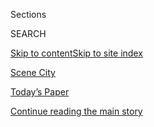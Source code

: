 <div id="app">

<div>

<div class="NYTAppHideMasthead css-zz1s19 e1suatyy0">

<div class="section css-ui9rw0 e1suatyy2">

<div class="css-11hrj97 er09x8g0">

<div class="css-6n7j50">

</div>

<span class="css-1dv1kvn">Sections</span>

<div class="css-10488qs">

<span class="css-1dv1kvn">SEARCH</span>

</div>

[Skip to content](#site-content)[Skip to site index](#site-index)

</div>

<div id="masthead-section-label" class="css-1fnb9ct eaxe0e00">

[Scene
City](https://www.nytimes3xbfgragh.onion/column/scene-city)

</div>

<div class="css-10698na e1huz5gh0">

</div>

</div>

<div id="masthead-bar-one" class="section hasLinks css-15hmgas e1csuq9d3">

<div class="css-uqyvli e1csuq9d0">

</div>

<div class="css-1uqjmks e1csuq9d1">

</div>

<div class="css-9e9ivx">

[](https://myaccount.nytimes3xbfgragh.onion/auth/login?response_type=cookie&client_id=vi)

</div>

<div class="css-1bvtpon e1csuq9d2">

[Today’s Paper](https://www.nytimes3xbfgragh.onion/section/todayspaper)

</div>

</div>

</div>

</div>

<div data-aria-hidden="false">

<div id="site-content" data-role="main">

<div class="css-1ffjgkm">

</div>

<div id="top-wrapper" class="css-15p45cc eaca97t0" type="top">

<div id="top-slug" class="css-19x0jxb eaca97t1" hidden="">

Advertisement

</div>

[Continue reading the main
story](#after-top)

<div class="ad top-wrapper" style="text-align:center;height:100%;display:block;min-height:90px">

<div id="top" class="place-ad" data-position="top" data-size-key="top">

</div>

</div>

<div id="after-top">

</div>

</div>

<div id="collection-scene-city" class="section css-15h4p1b e9abtgs0">

<div class="css-1j21atc e1svk9qx1">

<div class="css-fmiefx e1svk9qx2">

<div class="css-1hk7r2m eu54l5x0">

<div id="sponsor-wrapper" class="css-7a1pgi eaca97t0" type="sponsor" hidden="">

<div id="sponsor-slug" class="css-1l4mleb eaca97t1" hidden="">

Supported by

</div>

[Continue reading the main
story](#after-sponsor)

<div id="sponsor" class="ad sponsor-wrapper" style="text-align:left;height:100%;display:block">

</div>

<div id="after-sponsor">

</div>

</div>

</div>

### <span class="css-hue6tr ezz4tcd1">[Fashion](/section/fashion)</span>

</div>

<div class="css-nfcc9b e1svk9qx3">

<div class="css-vl9dhg e1svk9qx5">

<div class="css-1nrhkj6 e1svk9qx6">

# Scene City

<div class="follow-button-placeholder" data-collection-id="">

</div>

</div>

## <span>Who’s who from the week’s A-list dinners, celebrity gatherings and after-parties.</span>

</div>

</div>

## <span>Who’s who from the week’s A-list dinners, celebrity gatherings and after-parties.</span>

</div>

<div class="css-1rclpnj ekkqrpp0">

</div>

<div class="css-185go5a e1o5byef0">

<div class="css-15cbhtu">

  - [Latest](#stream-panel)
  - <span class="css-6n7j50">Search</span>
    <div class="control">
    <div class="label-container css-1dv1kvn">
    Search
    </div>
    <div class="css-wm4t3d">
    **<span id="clear-search-input" class="css-1dv1kvn">Clear this text
    input</span>
    </div>
    </div>
    <span class="css-1iovbfw"></span>

<div id="stream-panel" class="section css-8msx5b e1jz0cab1">

<div class="css-13mho3u">

1.  
    
    <div class="css-1cp3ece">
    
    <div class="css-1l4spti">
    
    [](/2020/08/28/style/chintz-hospital-gowns-and-wildflower-dresses.html)
    
    <div class="css-79elbk">
    
    ![](https://static01.graylady3jvrrxbe.onion/images/2020/09/13/fashion/28scene1/merlin_158593002_b96c4e6d-6c4a-498f-8aa4-ca21a37e2fb7-thumbWide.jpg?quality=75&auto=webp&disable=upscale)
    
    </div>
    
    ## Chintz Hospital Gowns and Wildflower Dresses
    
    How Christina Lewis, Lela Rose and Bronson Van Wyck are social
    distancing.
    
    <div class="css-1nqbnmb ea5icrr0">
    
    By <span class="css-1n7hynb">Ruth La
    Ferla</span>
    
    </div>
    
    </div>
    
    <div class="css-1lc2l26 e1xfvim33">
    
    </div>
    
    </div>

2.  
    
    <div class="css-1cp3ece">
    
    <div class="css-1l4spti">
    
    [](/2020/05/25/style/chairing-a-gala-while-stuck-in-mustique.html)
    
    <div class="css-79elbk">
    
    ![](https://static01.graylady3jvrrxbe.onion/images/2020/07/12/fashion/22Scene3/merlin_164363121_fa9d308e-394e-4a16-8f10-7775197c8a5e-thumbWide.jpg?quality=75&auto=webp&disable=upscale)
    
    </div>
    
    ## Chairing a Gala While Stuck in Mustique
    
    How Adrienne Arsht, Tonya Lewis Lee and Dee Ocleppo Hilfiger are
    hunkering down.
    
    <div class="css-1nqbnmb ea5icrr0">
    
    By <span class="css-1n7hynb">Ruth La
    Ferla</span>
    
    </div>
    
    </div>
    
    <div class="css-1lc2l26 e1xfvim33">
    
    </div>
    
    </div>

3.  
    
    <div class="css-1cp3ece">
    
    <div class="css-1l4spti">
    
    [](/2020/05/08/style/sweatpants-and-no-caviar.html)
    
    <div class="css-79elbk">
    
    ![](https://static01.graylady3jvrrxbe.onion/images/2020/05/10/fashion/08scene4/merlin_167736819_fcb5a6fa-8390-40ab-bd91-7c94ea882193-thumbWide.jpg?quality=75&auto=webp&disable=upscale)
    
    </div>
    
    ## Sweatpants and No Caviar
    
    Dennis Basso, Agnes Hsu-Tang and Athena Calderone are finding solace
    outside the big city.
    
    <div class="css-1nqbnmb ea5icrr0">
    
    By <span class="css-1n7hynb">Ruth La
    Ferla</span>
    
    </div>
    
    </div>
    
    <div class="css-1lc2l26 e1xfvim33">
    
    </div>
    
    </div>

4.  
    
    <div class="css-1cp3ece">
    
    <div class="css-1l4spti">
    
    [](/2020/05/01/style/virtual-galas-and-foodathons.html)
    
    <div class="css-79elbk">
    
    ![](https://static01.graylady3jvrrxbe.onion/images/2020/05/03/fashion/01scene1/merlin_130090058_f56ed957-e20a-45df-b653-46715ce4a960-thumbWide.jpg?quality=75&auto=webp&disable=upscale)
    
    </div>
    
    ## Virtual Galas and ‘Foodathons’
    
    How Billy Eichner, Lizzie Asher and Andrew Saffir are not partying.
    
    <div class="css-1nqbnmb ea5icrr0">
    
    By <span class="css-1n7hynb">Ruth La
    Ferla</span>
    
    </div>
    
    </div>
    
    <div class="css-1lc2l26 e1xfvim33">
    
    </div>
    
    </div>

5.  
    
    <div class="css-1cp3ece">
    
    <div class="css-1l4spti">
    
    [](/2020/04/03/style/zoom-galas-and-vlogging.html)
    
    <div class="css-79elbk">
    
    ![](https://static01.graylady3jvrrxbe.onion/images/2020/04/05/fashion/03scene1/03scene1-thumbWide.jpg?quality=75&auto=webp&disable=upscale)
    
    </div>
    
    ## Zoom Galas and Vlogging
    
    How Larry Milstein, Jill Kargman and Nicky Hilton Rothschild are
    hunkering down.
    
    <div class="css-1nqbnmb ea5icrr0">
    
    By <span class="css-1n7hynb">Ruth La
    Ferla</span>
    
    </div>
    
    </div>
    
    <div class="css-1lc2l26 e1xfvim33">
    
    </div>
    
    </div>

6.  
    
    <div class="css-1cp3ece">
    
    <div class="css-1l4spti">
    
    [](/2020/03/27/style/when-black-tie-is-replaced-by-plaid-pajamas.html)
    
    <div class="css-79elbk">
    
    ![](https://static01.graylady3jvrrxbe.onion/images/2020/03/29/fashion/27scene1/27scene1-thumbWide.jpg?quality=75&auto=webp&disable=upscale)
    
    </div>
    
    ## When Black Tie Is Replaced by Plaid Pajamas
    
    Stacey Bendet, Debbie Bancroft and Wes Gordon are keeping their
    social distance.
    
    <div class="css-1nqbnmb ea5icrr0">
    
    By <span class="css-1n7hynb">Ruth La
    Ferla</span>
    
    </div>
    
    </div>
    
    <div class="css-1lc2l26 e1xfvim33">
    
    </div>
    
    </div>

7.  
    
    <div class="css-1cp3ece">
    
    <div class="css-1l4spti">
    
    [](/2020/03/19/fashion/gala-philanthropy-charity-parties-canceled-coronavirus.html)
    
    <div class="css-79elbk">
    
    ![](https://static01.graylady3jvrrxbe.onion/images/2020/03/22/fashion/19VIRUS-GALA10/19VIRUS-GALA10-thumbWide-v2.jpg?quality=75&auto=webp&disable=upscale)
    
    </div>
    
    ## The Spring Gala Season Has Been Canceled (or Postponed)
    
    Black-tie galas are done. The nonprofits say they’ll survive for
    now, but the bartenders and planners and staff are in trouble.
    
    <div class="css-1nqbnmb ea5icrr0">
    
    By <span class="css-1n7hynb">Ruth La
    Ferla</span>
    
    </div>
    
    </div>
    
    <div class="css-1lc2l26 e1xfvim33">
    
    </div>
    
    </div>

8.  
    
    <div class="css-1cp3ece">
    
    <div class="css-1l4spti">
    
    [](/slideshow/2020/03/13/fashion/tom-sachs-emily-ratajkowski-and-david-byrne-at-art-production-fund-gala.html)
    
    <div class="css-79elbk">
    
    ![](https://static01.graylady3jvrrxbe.onion/images/2020/03/15/fashion/13SCENE-slide-X686/13SCENE-slide-X686-thumbWide.jpg?quality=75&auto=webp&disable=upscale)
    
    </div>
    
    ## Tom Sachs, Emily Ratajkowski and David Byrne at Art Production Fund Gala
    
    One last big bash — for a while, at least.
    
    <div class="css-1nqbnmb ea5icrr0">
    
    By <span class="css-1n7hynb">Denny
    Lee</span>
    
    </div>
    
    </div>
    
    <div class="css-1lc2l26 e1xfvim33">
    
    </div>
    
    </div>

9.  
    
    <div class="css-1cp3ece">
    
    <div class="css-1l4spti">
    
    [](/2020/03/06/style/spring-art-season-is-here.html)
    
    <div class="css-79elbk">
    
    ![](https://static01.graylady3jvrrxbe.onion/images/2020/03/08/fashion/06SCENE-slide-9DUX/06SCENE-slide-9DUX-thumbWide.jpg?quality=75&auto=webp&disable=upscale)
    
    </div>
    
    ## Spring Art Season Is Here
    
    Benefits were held for the Jewish Museum, the Bronx Museum of the
    Arts and MoMA.
    
    <div class="css-1nqbnmb ea5icrr0">
    
    By <span class="css-1n7hynb">Denny
    Lee</span>
    
    </div>
    
    </div>
    
    <div class="css-1lc2l26 e1xfvim33">
    
    </div>
    
    </div>

10. 
    
    <div class="css-1cp3ece">
    
    <div class="css-1l4spti">
    
    [](/slideshow/2020/03/06/fashion/marc-jacobs-sofia-coppola-and-orville-peck-on-the-charity-circuit.html)
    
    <div class="css-79elbk">
    
    ![](https://static01.graylady3jvrrxbe.onion/images/2020/03/08/fashion/06SCENE-slide-9DUX/06SCENE-slide-9DUX-thumbWide.jpg?quality=75&auto=webp&disable=upscale)
    
    </div>
    
    ## Marc Jacobs, Sofia Coppola and Orville Peck on the Charity Circuit
    
    Benefits for the Jewish Museum, the Bronx Museum and MoMA.
    
    <div class="css-1nqbnmb ea5icrr0">
    
    By <span class="css-1n7hynb">Denny Lee</span>
    
    </div>
    
    </div>
    
    <div class="css-1lc2l26 e1xfvim33">
    
    </div>
    
    </div>

<div class="css-13mho3u">

<div class="css-1t62hi8">

<div class="css-1stvaey">

Show
More

<div>

<div style="border:0;clip:rect(0 0 0 0);height:1px;margin:-1px;overflow:hidden;white-space:nowrap;padding:0;width:1px;position:absolute" data-role="log" data-aria-live="assertive">

</div>

<div style="border:0;clip:rect(0 0 0 0);height:1px;margin:-1px;overflow:hidden;white-space:nowrap;padding:0;width:1px;position:absolute" data-role="log" data-aria-live="assertive">

</div>

<div style="border:0;clip:rect(0 0 0 0);height:1px;margin:-1px;overflow:hidden;white-space:nowrap;padding:0;width:1px;position:absolute" data-role="log" data-aria-live="polite">

</div>

<div style="border:0;clip:rect(0 0 0 0);height:1px;margin:-1px;overflow:hidden;white-space:nowrap;padding:0;width:1px;position:absolute" data-role="log" data-aria-live="polite">

</div>

</div>

</div>

</div>

</div>

</div>

<div class="css-g6hk37 supplemental">

<div id="mid1-wrapper" class="css-10wkyv7 eaca97t0" type="lede">

<div id="mid1-slug" class="css-1tag3rd eaca97t1">

Advertisement

</div>

[Continue reading the main
story](#after-mid1)

<div id="mid1" class="ad mid1-wrapper" style="text-align:center;height:100%;display:block;min-height:250px">

</div>

<div id="after-mid1">

</div>

</div>

<div id="mktg-wrapper" class="css-oxle51 eaca97t0" type="mktg">

<div id="mktg-slug" class="css-1tag3rd eaca97t1">

Advertisement

</div>

[Continue reading the main
story](#after-mktg)

<div id="mktg" class="ad mktg-wrapper" style="text-align:center;height:100%;display:block">

</div>

<div id="after-mktg">

</div>

</div>

</div>

</div>

</div>

</div>

</div>

</div>

## Site Index

<div>

</div>

## Site Information Navigation

  - [© <span>2020</span> <span>The New York Times
    Company</span>](https://help.nytimes3xbfgragh.onion/hc/en-us/articles/115014792127-Copyright-notice)

<!-- end list -->

  - [NYTCo](https://www.nytco.com/)
  - [Contact
    Us](https://help.nytimes3xbfgragh.onion/hc/en-us/articles/115015385887-Contact-Us)
  - [Work with us](https://www.nytco.com/careers/)
  - [Advertise](https://nytmediakit.com/)
  - [T Brand Studio](http://www.tbrandstudio.com/)
  - [Your Ad
    Choices](https://www.nytimes3xbfgragh.onion/privacy/cookie-policy#how-do-i-manage-trackers)
  - [Privacy](https://www.nytimes3xbfgragh.onion/privacy)
  - [Terms of
    Service](https://help.nytimes3xbfgragh.onion/hc/en-us/articles/115014893428-Terms-of-service)
  - [Terms of
    Sale](https://help.nytimes3xbfgragh.onion/hc/en-us/articles/115014893968-Terms-of-sale)
  - [Site
    Map](https://spiderbites.nytimes3xbfgragh.onion)
  - [Help](https://help.nytimes3xbfgragh.onion/hc/en-us)
  - [Subscriptions](https://www.nytimes3xbfgragh.onion/subscription?campaignId=37WXW)

</div>

</div>
